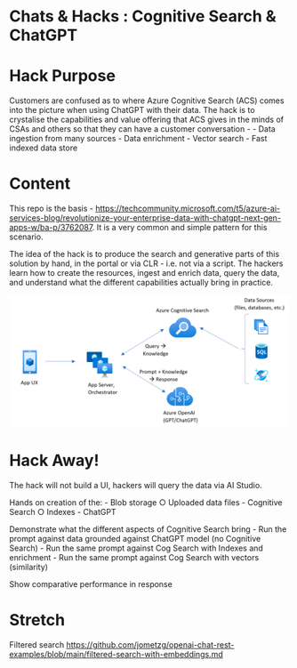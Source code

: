 # Chats & Hacks : Cognitive Search & ChatGPT

# Hack Purpose
Customers are confused as to where Azure Cognitive Search (ACS) comes into the picture when using ChatGPT with their data. The hack is to crystalise the capabilities and value offering that ACS gives in the minds of CSAs and others so that they can have a customer conversation -
	- Data ingestion from many sources
	- Data enrichment
	- Vector search
  	- Fast indexed data store

# Content
This repo is the basis - https://techcommunity.microsoft.com/t5/azure-ai-services-blog/revolutionize-your-enterprise-data-with-chatgpt-next-gen-apps-w/ba-p/3762087. It is a very common and simple pattern for this scenario.

The idea of the hack is to produce the search and generative parts of this solution by hand, in the portal or via CLR - i.e. not via a script. The hackers learn how to create the resources, ingest and enrich data, query the data, and understand what the different capabilities actually bring in practice.

![Imgur](https://github.com/ianlcurtis1/cog-search-and-chatgpt-hack/blob/main/Architecture.png)

# Hack Away!
The hack will not build a UI, hackers will query the data via AI Studio.

Hands on creation of the:
	- Blob storage
		○ Uploaded data files
	- Cognitive Search
		○ Indexes
	- ChatGPT

Demonstrate what the different aspects of Cognitive Search bring
	- Run the prompt against data grounded against ChatGPT model (no Cognitive Search)
	- Run the same prompt against Cog Search with Indexes and enrichment
	- Run the same prompt against Cog Search with vectors (similarity)

Show comparative performance in response

# Stretch
Filtered search https://github.com/jometzg/openai-chat-rest-examples/blob/main/filtered-search-with-embeddings.md
